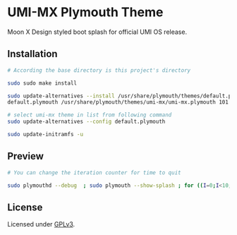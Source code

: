 
# UMI-MX Plymouth Theme

Moon X Design styled boot splash for official UMI OS release. 

## Installation

```bash
# According the base directory is this project's directory

sudo sudo make install

sudo update-alternatives --install /usr/share/plymouth/themes/default.plymouth \
default.plymouth /usr/share/plymouth/themes/umi-mx/umi-mx.plymouth 101

# select umi-mx theme in list from following command
sudo update-alternatives --config default.plymouth

sudo update-initramfs -u
```

## Preview

```bash
# You can change the iteration counter for time to quit

sudo plymouthd --debug  ; sudo plymouth --show-splash ; for ((I=0;I<10;I++)); do sleep 1 ; sudo plymouth --update=event$I ; done ; sudo plymouth --quit
```

## License

Licensed under [GPLv3](LICENSE).
